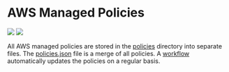 # AWS Managed Policies

![](https://shields.io/date/1723444524.svg?label=last%20run)
![](https://shields.io/date/1723444524.svg?label=last%20updated)

All AWS managed policies are stored in the [policies](policies) directory into
separate files. The [policies.json](policies/policies.json) file is a merge of
all policies. A [workflow](.github/workflows/list-policies.yaml) automatically
updates the policies on a regular basis.
